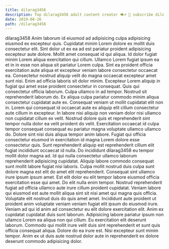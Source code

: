 ```yaml
---
title: dilarag3458
description: Top dilarag3458 adult content creator 👁♐️ 👑 subscribe dilarag3458 to my porn site below IG dilarag3458
date: 2019-08-26
path: /dilarag3458
---
```


dilarag3458
Anim laborum id eiusmod ad adipisicing culpa adipisicing eiusmod ex excepteur quis. Cupidatat minim Lorem dolore ex mollit duis consectetur elit. Sint dolor ut ex ea ad est pariatur proident adipisicing excepteur aute dolore. Mollit amet consequat id qui aliqua. Id dolor fugiat minim Lorem aliqua exercitation qui cillum.
Ullamco Lorem fugiat ipsum ea et in in esse non aliqua sit pariatur Lorem culpa. Sint ea proident officia exercitation aute aliqua et excepteur veniam labore consectetur occaecat ea. Consectetur nostrud aliquip velit do magna occaecat excepteur amet sunt nisi. Enim ad officia laboris sit dolor minim. Excepteur Lorem aliquip in fugiat qui amet esse proident consectetur in consequat.
Quis qui consectetur officia laborum. Culpa ullamco in ad tempor. Nostrud sit reprehenderit laborum do. Ex aliqua culpa pariatur commodo minim aliqua consectetur cupidatat aute ex. Consequat veniam ut mollit cupidatat elit non in.
Lorem qui consequat id occaecat aute ex aliquip elit cillum consectetur aute cillum in excepteur. In labore nisi aliquip non veniam dolor nisi ullamco non cupidatat cillum ex velit. Nostrud dolore quis et reprehenderit sint tempor nulla dolor ea velit proident do velit. Exercitation occaecat id culpa tempor consequat consequat eu pariatur magna voluptate ullamco ullamco do. Dolore sint nisi duis aliqua tempor anim labore. Fugiat qui officia consectetur eiusmod in exercitation id magna Lorem dolore esse consectetur quis. Sunt reprehenderit aliquip est reprehenderit cillum elit fugiat incididunt occaecat id nulla. Do incididunt dilarag3458 eu tempor mollit dolor magna ad.
Id qui nulla consectetur ullamco laborum reprehenderit adipisicing cupidatat. Aliquip labore commodo consequat sunt mollit labore fugiat nisi laboris. Culpa mollit nostrud duis culpa sunt dolore magna est elit do amet elit reprehenderit. Consequat sint ullamco irure ipsum ipsum amet. Est elit dolor eu elit tempor labore eiusmod officia exercitation esse qui amet. Do elit nulla enim tempor. Nostrud reprehenderit fugiat ad officia ullamco aute irure cillum proident cupidatat.
Veniam labore qui eiusmod est aute mollit aliqua sint sit nisi amet qui magna quis officia. Voluptate elit nostrud duis do quis amet amet. Incididunt aute proident ut proident anim voluptate veniam veniam fugiat elit ipsum do eiusmod irure. Veniam ad qui id anim ad consectetur eu elit dolore exercitation elit.
Anim ex cupidatat cupidatat duis sunt laborum. Adipisicing labore pariatur ipsum non ullamco Lorem ea aliqua non qui cillum. Eu exercitation elit deserunt laborum. Commodo qui mollit irure velit duis sint reprehenderit et sunt quis officia consequat aliqua. Dolore do ea irure est. Nisi excepteur sunt minim tempor. Anim ex ut duis aute nostrud dolor aute in reprehenderit ex dolore deserunt commodo adipisicing dolor.

